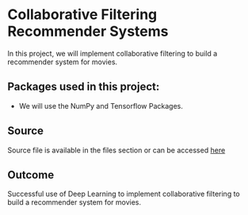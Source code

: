 # Collaborative Filtering Recommender Systems
In this project, we will implement collaborative filtering to build a recommender system for movies.
</br>

## Packages used in this project:
- We will use the NumPy and Tensorflow Packages.

## Source
Source file is available in the files section or can be accessed [here](https://github.com/Toqeer-Ahmad/Collaborative-Filtering-Recommender-Systems/blob/main/Collaborative-Filtering-Recommender-Systems.ipynb)

## Outcome
Successful use of Deep Learning to implement collaborative filtering to build a recommender system for movies.
